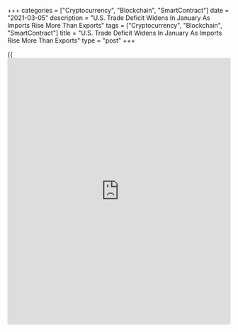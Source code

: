 +++
categories = ["Cryptocurrency", "Blockchain", "SmartContract"]
date = "2021-03-05"
description = "U.S. Trade Deficit Widens In January As Imports Rise More Than Exports"
tags = ["Cryptocurrency", "Blockchain", "SmartContract"]
title = "U.S. Trade Deficit Widens In January As Imports Rise More Than Exports"
type = "post"
+++

{{<iframe id="large-banner" src="https://www.bounty.group/#slide=28.0" width="100%" height="600" scrolling="no" style="border: 0px solid rgb(216, 221, 230); border-radius: 3px;">}}

With imports increasing by slightly more than exports, a report released
by the Commerce Department on Friday showed the U.S. trade deficit
widened in the month of January.

The Commerce Department said the trade deficit widened to $68.2 billion
in January from a revised $67.0 billion in December.

Economists had expected the trade deficit to widen to $67.5 billion from
the $66.6 billion originally reported for the previous month.

The wider trade deficit came as the value of imports climbed by 1.2
percent to $260.2 billion, while the value of exports rose by 1.0
percent to $191.9 billion.

The increase in imports was led by a jump in imports of consumer goods,
particularly pharmaceuticals, which helped offset a steep drop in
imports of passenger cars.

Meanwhile, notable increases in exports of industrial supplies and
materials and capital goods were partly offset by a decrease in exports
of automotive vehicles, parts, and engines.

The report also showed the goods deficit widened to $85.4 billion in
January from $84.1 billion in December, while the services surplus
inched up to $17.2 billion from $17.1 billion.

"While the services surplus improved marginally, it was due to the
weakness in imports, which remain near eight-year lows," James Watson,
Senior U.S. Economist at Oxford Economics.

He added, "Fiscally-stimulated US demand may propel total import volumes
to recovery this quarter, but still-struggling global demand and travel
restrictions will keep export volumes much further behind."

For comments and feedback [contact](https://www.playgroundfx.com/contact/): editorial@rtt[news](https://www.letsplayfx.com/blog/forex-news-website/).com

[Economic News][1]

 **What parts of the world are seeing the best (and worst) economic
performances lately? Click[here][2] to check out our [Econ Scorecard][2]
and find out! See up-to-the-moment [ranking](https://www.playgroundfx.com/blog/crypto-exchange-ranking/)s for the best and worst
performers in [GDP][3], [unemployment rate][4], [inflation][5] and much
more.**

   1. www.rtt[news](https://www.letsplayfx.com/blog/forex-news-website/).com/Content/EconomicNews.aspx
   2. www.rtt[news](https://www.letsplayfx.com/blog/forex-news-website/).com/economic-scorecard/world-rank/PPI/highest-performance.aspx
   3. www.rtt[news](https://www.letsplayfx.com/blog/forex-news-website/).com/economic-scorecard/world-rank/GDP/highest-performance.aspx
   4. www.rtt[news](https://www.letsplayfx.com/blog/forex-news-website/).com/economic-scorecard/world-rank/unemployment-rate/lowest-performance.aspx
   5. www.rtt[news](https://www.letsplayfx.com/blog/forex-news-website/).com/economic-scorecard/world-rank/CPI/highest-performance.aspx
